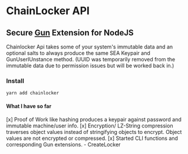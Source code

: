 # ChainLocker API

## Secure [Gun](http://www.gun.eco) Extension for NodeJS

Chainlocker Api takes some of your system's immutable data and an optional salts to always produce the same SEA Keypair and GunUserIUnstance method. (UUID was temporarily removed from the immutable data due to permission issues but will be worked back in.)

### Install

``` yarn add chainlocker ```

#### What I have so far

  [x] Proof of Work like hashing produces a keypair against password and immutable machine/user info.
  [x] Encryption/ LZ-String compression traverses object values instead of stringifying objects to encrypt. Object values are not encrypted or compressed.
  [x] Started CLI functions and corresponding Gun extensions.
    - CreateLocker

